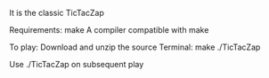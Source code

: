 It is the classic TicTacZap

Requirements:
make
A compiler compatible with make

To play:
Download and unzip the source
	Terminal:
	make
	./TicTacZap

Use ./TicTacZap on subsequent play
